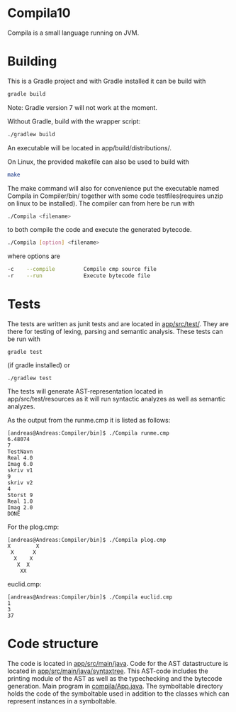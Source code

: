 # Compila10
Compila is a small language running on JVM.

# Building
   This is a Gradle project and with Gradle installed it can be build with
   ```bash
   gradle build
   ```
   Note: Gradle version 7 will not work at the moment.
   
   Without Gradle, build with the wrapper script:
   ```bash
   ./gradlew build
   ```
   An executable will be located in app/build/distributions/.
   
   On Linux, the provided makefile can also be used to build with
   ```bash
   make
   ```
   The make command will also for convenience put the executable named
   Compila in Compiler/bin/ together with some code testfiles(requires
   unzip on linux to be installed). The compiler can from here be run with
   ```bash
   ./Compila <filename>
   ```
   to both compile the code and execute the generated bytecode.
   ```bash
   ./Compila [option] <filename>
   ```
   where options are
   ```bash
   -c    --compile         Compile cmp source file
   -r    --run             Execute bytecode file
   ```

# Tests
The tests are written as junit tests and are located in
[app/src/test/](app/src/test/). They are there for testing of lexing, parsing and
semantic analysis. These tests can be run with
```shell
gradle test
```
(if gradle installed)
or
```shell
./gradlew test
```

The tests will generate AST-representation located in
app/src/test/resources as it will run syntactic analyzes as well as
semantic analyzes.


As the output from the runme.cmp it is listed as
follows:
```shell
[andreas@Andreas:Compiler/bin]$ ./Compila runme.cmp
6.48074
7
TestNavn
Real 4.0
Imag 6.0
skriv v1
9
skriv v2
4
Storst 9
Real 1.0
Imag 2.0
DONE
```
For the plog.cmp:
```shell
[andreas@Andreas:Compiler/bin]$ ./Compila plog.cmp
X        X
 X      X
  X    X
   X  X
    XX
```
euclid.cmp:
```shell
[andreas@Andreas:Compiler/bin]$ ./Compila euclid.cmp
1
3
37
```
# Code structure
The code is located in [app/src/main/java](app/src/main/java). Code
for the AST datastructure is located in
[app/src/main/java/syntaxtree](app/src/main/java/syntaxtree). This
AST-code includes the printing module of the AST as well as the
typechecking and the bytecode generation. Main program in
[compila/App.java](app/src/main/java/compila/App.java). The
symboltable directory holds the code of the symboltable used in
addition to the classes which can represent instances in a
symboltable.
